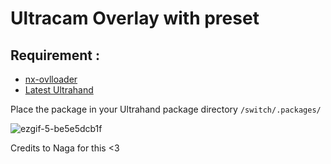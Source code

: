# Ultracam Overlay with preset

## Requirement : 
- [nx-ovlloader](https://github.com/ppkantorski/nx-ovlloader/releases/latest)
- [Latest Ultrahand](https://github.com/ppkantorski/Ultrahand-Overlay/releases/latest)

Place the package in your Ultrahand package directory
`/switch/.packages/`

![ezgif-5-be5e5dcb1f](https://github.com/user-attachments/assets/f21cfa18-f754-443c-83d1-2080a577fd6d)

Credits to Naga for this <3
